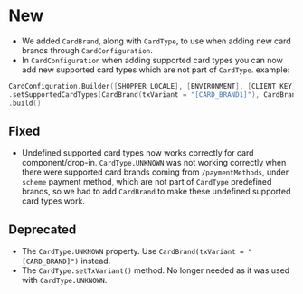 [//]: # (This file will be used for the release notes on GitHub when publishing.)
[//]: # (Types of changes: `Added` `Changed` `Deprecated` `Removed` `Fixed` `Security`)
[//]: # (Example:)
[//]: # (## Added)
[//]: # ( - New payment method)
[//]: # (## Changed)
[//]: # ( - DropIn service's package changed from `com.adyen.dropin` to `com.adyen.dropin.services`)
[//]: # ( # Deprecated)
[//]: # ( - Configurations public constructor are deprecated, please use each Configuration's builder to make a Configuration object)

# New
* We added `CardBrand`, along with `CardType`, to use when adding new card brands through `CardConfiguration`.
* In `CardConfiguration` when adding supported card types you can now add new supported card types which are not part of `CardType`.
  example:

```kotlin
CardConfiguration.Builder([SHOPPER_LOCALE], [ENVIRONMENT], [CLIENT_KEY])
.setSupportedCardTypes(CardBrand(txVariant = "[CARD_BRAND1]"), CardBrand(txVariant = "[CARD_BRAND2]"))
.build()
```

## Fixed
* Undefined supported card types now works correctly for card component/drop-in.
  `CardType.UNKNOWN` was not working correctly when there were supported card brands coming from `/paymentMethods`, under `scheme` payment method,
  which are not part of `CardType` predefined brands, so we had to add `CardBrand` to make these undefined supported card types work.

## Deprecated
* The `CardType.UNKNOWN` property. Use `CardBrand(txVariant = "[CARD_BRAND]")` instead.
* The `CardType.setTxVariant()` method. No longer needed as it was used with `CardType.UNKNOWN`.